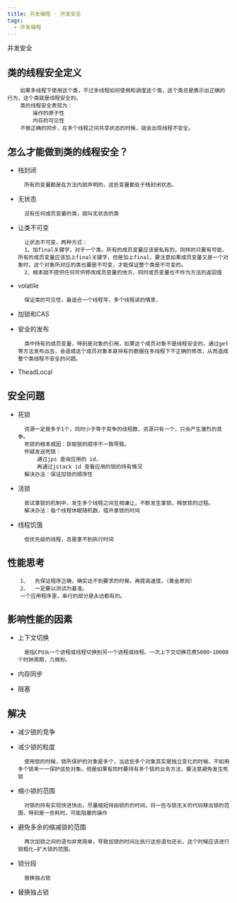 ```yaml
---
title: 并发编程 - 并发安全
tags:
  - 并发编程
---
```


并发安全

## 类的线程安全定义

		如果多线程下使用这个类，不过多线程如何使用和调度这个类，这个类总是表示出正确的行为，这个类就是线程安全的。
		类的线程安全表现为：
			操作的原子性
			内存的可见性
		不做正确的同步，在多个线程之间共享状态的时候，就会出现线程不安全。

<!-- more -->  


## 怎么才能做到类的线程安全？

- 栈封闭

		所有的变量都是在方法内部声明的，这些变量都处于栈封闭状态。

- 无状态

		没有任何成员变量的类，就叫无状态的类

- 让类不可变

		让状态不可变，两种方式：
		1，加final关键字，对于一个类，所有的成员变量应该是私有的，同样的只要有可能，所有的成员变量应该加上final关键字，但是加上final，要注意如果成员变量又是一个对象时，这个对象所对应的类也要是不可变，才能保证整个类是不可变的。
		2、根本就不提供任何可供修改成员变量的地方，同时成员变量也不作为方法的返回值


- volatile

		保证类的可见性，最适合一个线程写，多个线程读的情景，

- 加锁和CAS
- 安全的发布

		类中持有的成员变量，特别是对象的引用，如果这个成员对象不是线程安全的，通过get等方法发布出去，会造成这个成员对象本身持有的数据在多线程下不正确的修改，从而造成整个类线程不安全的问题。

- TheadLocal


## 安全问题

- 死锁

		资源一定是多于1个，同时小于等于竞争的线程数，资源只有一个，只会产生激烈的竞争。
		死锁的根本成因：获取锁的顺序不一致导致。
		怀疑发送死锁：
			通过jps 查询应用的 id，
			再通过jstack id 查看应用的锁的持有情况
		解决办法：保证加锁的顺序性

- 活锁

		尝试拿锁的机制中，发生多个线程之间互相谦让，不断发生拿锁，释放锁的过程。
		解决办法：每个线程休眠随机数，错开拿锁的时间

- 线程饥饿

		低优先级的线程，总是拿不到执行时间


## 性能思考

		1、	先保证程序正确，确实达不到要求的时候，再提高速度。（黄金原则）
		2、	一定要以测试为基准。
		一个应用程序里，串行的部分是永远都有的。

## 影响性能的因素

- 上下文切换

        是指CPU从一个进程或线程切换到另一个进程或线程。一次上下文切换花费5000~10000个时钟周期，几微秒。

- 内存同步
- 阻塞

## 解决

- 减少锁的竞争			

- 减少锁的粒度

		使用锁的时候，锁所保护的对象是多个，当这些多个对象其实是独立变化的时候，不如用多个锁来一一保护这些对象。但是如果有同时要持有多个锁的业务方法，要注意避免发生死锁

- 缩小锁的范围

		对锁的持有实现快进快出，尽量缩短持由锁的的时间。将一些与锁无关的代码移出锁的范围，特别是一些耗时，可能阻塞的操作

- 避免多余的缩减锁的范围

		两次加锁之间的语句非常简单，导致加锁的时间比执行这些语句还长，这个时候应该进行锁粗化—扩大锁的范围。

- 锁分段
	
		替换独占锁

- 替换独占锁













